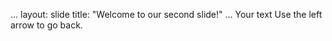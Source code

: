 ...
layout: slide
title: "Welcome to our second slide!"
...
Your text
Use the left arrow to go back.
